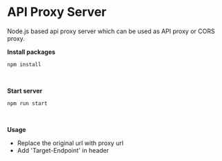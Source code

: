 # API Proxy Server

Node.js based api proxy server which can be used as API proxy or CORS proxy.

**Install packages**

```
npm install
```

<br>

**Start server**

```
npm run start
```

<br>

**Usage**

- Replace the original url with proxy url
- Add 'Target-Endpoint' in header
